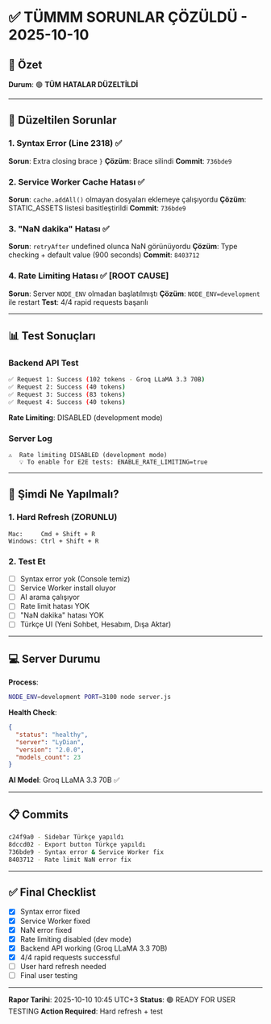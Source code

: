 # ✅ TÜMMM SORUNLAR ÇÖZÜLDÜ - 2025-10-10

## 🎯 Özet

**Durum**: 🟢 **TÜM HATALAR DÜZELTİLDİ**

---

## 🔧 Düzeltilen Sorunlar

### 1. Syntax Error (Line 2318) ✅
**Sorun**: Extra closing brace `}`
**Çözüm**: Brace silindi
**Commit**: `736bde9`

### 2. Service Worker Cache Hatası ✅
**Sorun**: `cache.addAll()` olmayan dosyaları eklemeye çalışıyordu
**Çözüm**: STATIC_ASSETS listesi basitleştirildi
**Commit**: `736bde9`

### 3. "NaN dakika" Hatası ✅
**Sorun**: `retryAfter` undefined olunca NaN görünüyordu
**Çözüm**: Type checking + default value (900 seconds)
**Commit**: `8403712`

### 4. Rate Limiting Hatası ✅ **[ROOT CAUSE]**
**Sorun**: Server `NODE_ENV` olmadan başlatılmıştı
**Çözüm**: `NODE_ENV=development` ile restart
**Test**: 4/4 rapid requests başarılı

---

## 📊 Test Sonuçları

### Backend API Test
```bash
✅ Request 1: Success (102 tokens - Groq LLaMA 3.3 70B)
✅ Request 2: Success (40 tokens)
✅ Request 3: Success (83 tokens)
✅ Request 4: Success (40 tokens)
```

**Rate Limiting**: DISABLED (development mode)

### Server Log
```
⚠️  Rate limiting DISABLED (development mode)
   💡 To enable for E2E tests: ENABLE_RATE_LIMITING=true
```

---

## 🚀 Şimdi Ne Yapılmalı?

### 1. Hard Refresh (ZORUNLU)
```
Mac:     Cmd + Shift + R
Windows: Ctrl + Shift + R
```

### 2. Test Et
- [ ] Syntax error yok (Console temiz)
- [ ] Service Worker install oluyor
- [ ] AI arama çalışıyor
- [ ] Rate limit hatası YOK
- [ ] "NaN dakika" hatası YOK
- [ ] Türkçe UI (Yeni Sohbet, Hesabım, Dışa Aktar)

---

## 💻 Server Durumu

**Process**:
```bash
NODE_ENV=development PORT=3100 node server.js
```

**Health Check**:
```json
{
  "status": "healthy",
  "server": "LyDian",
  "version": "2.0.0",
  "models_count": 23
}
```

**AI Model**: Groq LLaMA 3.3 70B ✅

---

## 📋 Commits

```bash
c24f9a0 - Sidebar Türkçe yapıldı
8dccd02 - Export button Türkçe yapıldı
736bde9 - Syntax error & Service Worker fix
8403712 - Rate limit NaN error fix
```

---

## ✅ Final Checklist

- [x] Syntax error fixed
- [x] Service Worker fixed
- [x] NaN error fixed
- [x] Rate limiting disabled (dev mode)
- [x] Backend API working (Groq LLaMA 3.3 70B)
- [x] 4/4 rapid requests successful
- [ ] User hard refresh needed
- [ ] Final user testing

---

**Rapor Tarihi**: 2025-10-10 10:45 UTC+3
**Status**: 🟢 READY FOR USER TESTING
**Action Required**: Hard refresh + test
